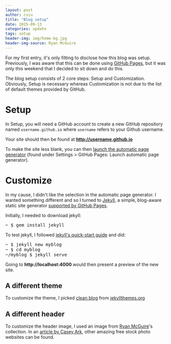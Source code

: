 ```yaml
---
layout: post
author: csiu
title: "Blog setup"
date: 2015-09-13
categories: update
tags: setup
header-img: img/home-bg.jpg
header-img-source: Ryan McGuire
---
```

For my first entry, it's only fitting to disclose how this blog was setup.
Previously, I was aware that this can be done using [GitHub Pages](https://pages.github.com), but it was only this weekend that I decided to sit down and do this.

The blog setup consists of 2 core steps: Setup and Customization.
Obviously, Setup is necessary whereas Customization is not
due to the list of default themes provided by GitHub.

# Setup
In Setup, you will need a GitHub account
to create a new GitHub repository named `username.github.io`
where `username` refers to your Github username.

Your site should then be found at **http://username.github.io**

To make the site less blank, you can then
[launch the automatic page generator](https://help.github.com/articles/creating-pages-with-the-automatic-generator/)
(found under Settings > GitHub Pages: Launch automatic page generator).

# Customize
In my cause, I didn't like the selection in the automatic page generator.
I wanted something different and so I turned to [Jekyll](https://jekyllrb.com),
a simple, blog-aware static site generator
[supported by GitHub Pages](https://help.github.com/articles/using-jekyll-with-pages).

Initially, I needed to download jekyll:
<pre>
~ $ gem install jekyll
</pre>

To test jekyll, I followed [jekyll's quick-start guide](http://jekyllrb.com/docs/quickstart/) and did:

<pre>
~ $ jekyll new myblog
~ $ cd myblog
~/myblog $ jekyll serve
</pre>

Going to **http://localhost:4000** would then present a preview of the new site.

## A different theme
To customize the theme, I picked [clean blog](http://startbootstrap.com/template-overviews/clean-blog/) from [jekyllthemes.org](http://jekyllthemes.org)

## A different header
To customize the header image, I used an image from [Ryan McGuire](http://www.gratisography.com/)'s collection.
In an [article by Casey Ark](http://www.entrepreneur.com/article/238646),
other amazing free stock photo websites can be found.

